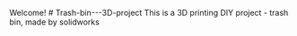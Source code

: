 Welcome! # Trash-bin---3D-project
This is a 3D printing DIY project - trash bin, made by solidworks
